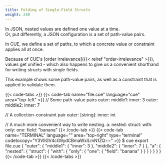 ```yaml
---
title: Folding of Single-Field Structs
weight: 240
---
```


In JSON, nested values are defined one value at a time.\
Or, put differently, a JSON configuration is a set of path-value pairs.

In CUE, we define
a set of paths,
to which
a concrete value or constraint
applies
all at once.

Because of CUE's
[order irrelevance]({{< relref "order-irrelevance" >}}),
values get unified -
which also happens to
give us
a convenient shorthand
for writing structs
with single fields.

This example shows some path-value pairs,
as well as
a constraint that is applied to validate them.

{{< code-tabs >}}
{{< code-tab name="file.cue" language="cue" area="top-left" >}}
// Some path-value pairs
outer: middle1: inner: 3
outer: middle2: inner: 7

// A collection-constraint pair
outer: [string]: inner: int

// A much more convenient way to write nesting.
a: nested: struct: with: only: one: field: "banana"
{{< /code-tab >}}
{{< code-tab name="TERMINAL" language="" area="top-right" type="terminal" codetocopy="Y3VlIGV4cG9ydCBmaWxlLmN1ZQ==" >}}
$ cue export file.cue
{
    "outer": {
        "middle1": {
            "inner": 3
        },
        "middle2": {
            "inner": 7
        }
    },
    "a": {
        "nested": {
            "struct": {
                "with": {
                    "only": {
                        "one": {
                            "field": "banana"
                        }
                    }
                }
            }
        }
    }
}
{{< /code-tab >}}
{{< /code-tabs >}}
